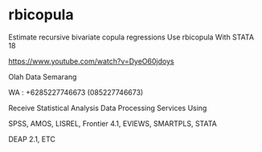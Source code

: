# rbicopula
Estimate recursive bivariate copula regressions Use rbicopula With STATA 18

https://www.youtube.com/watch?v=DyeO60jdoys

Olah Data Semarang

WA : +6285227746673 (085227746673)

Receive Statistical Analysis Data Processing Services Using

SPSS, AMOS, LISREL, Frontier 4.1, EVIEWS, SMARTPLS, STATA

DEAP 2.1, ETC
